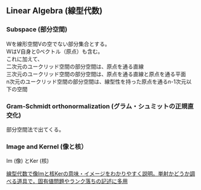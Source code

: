## Linear Algebra (線型代数)

### Subspace (部分空間)
Wを線形空間Vの空でない部分集合とする。  
WはV自身と0ベクトル（原点）も含む。  
これに加えて、  
二次元のユークリッド空間の部分空間は、原点を通る直線  
三次元のユークリッド空間の部分空間は、原点を通る直線と原点を通る平面  
n次元のユークリッド空間の部分空間は、線型性を持った原点を通るn-1次元以下の空間

### Gram-Schmidt orthonormalization (グラム・シュミットの正規直交化)
部分空間法で出てくる。


### Image and Kernel (像と核）
Im (像) とKer (核) 

[線型代数で像Imと核Kerの意味・イメージをわかりやすく説明。単射かどうか調べる道具で，固有値問題やランク落ちの記述に多用](http://study-guide.hatenablog.jp/entry/20150307/p1)
